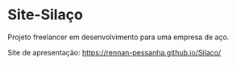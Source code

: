 # Site-Silaço
 Projeto freelancer em desenvolvimento para uma empresa de aço.
 
 Site de apresentação: https://rennan-pessanha.github.io/Silaco/
